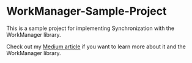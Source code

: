# WorkManager-Sample-Project
This is a sample project for implementing Synchronization with the WorkManager library. 

Check out my [Medium article](https://medium.com/p/c52029b2ce56) if you want to learn more about it and the WorkManager library. 

